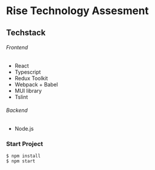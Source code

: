 # Rise Technology Assesment

## Techstack

###### Frontend

- React
- Typescript
- Redux Toolkit
- Webpack + Babel
- MUI library
- Tslint

###### Backend

- Node.js

### Start Project

```
$ npm install
$ npm start
```
